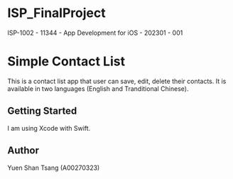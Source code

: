 # ISP_FinalProject

ISP-1002 - 11344 - App Development for iOS - 202301 - 001

# Simple Contact List
This is a contact list app that user can save, edit, delete their contacts.
It is available in two languages (English and Tranditional Chinese).

## Getting Started

I am using Xcode with Swift.

## Author
Yuen Shan Tsang (A00270323)

